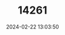 ---
title: "14261"
category: "Mystacina tuberculata"
draft: false
date: 2024-02-22 13:03:50
languages:
  Maori: ["Pekapeka"]
  English: ["New Zealand Lesser Short-tailed Bat"]
---